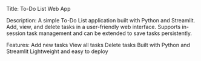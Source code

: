 Title: To-Do List Web App

Description:
A simple To-Do List application built with Python and Streamlit. Add, view, and delete tasks in a user-friendly web interface. Supports in-session task management and can be extended to save tasks persistently.

Features:
Add new tasks
View all tasks
Delete tasks
Built with Python and Streamlit
Lightweight and easy to deploy
